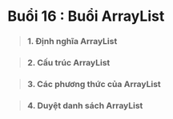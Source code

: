 # Buổi 16 : Buổi ArrayList

> ### 1. Định nghĩa ArrayList

> ### 2. Cấu trúc ArrayList

> ### 3. Các phương thức của ArrayList

> ### 4. Duyệt danh sách ArrayList